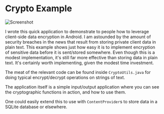 # Crypto Example

![Screenshot](http://i.imgur.com/zw5KLnJ.png)

I wrote this quick application to demonstrate to people how to leverage client-side data encryption in Android. I am astounded by the amount of security breaches in the news that result from storing private client data in plain text. This example shows just how easy it is to implement encryption of sensitive data before it is sent/stored somewhere. Even though this is a modest implementation, it's still far more effective than storing data in plain text. It's certainly worth implementing, given the modest time investment.

The meat of the relevant code can be found inside `CryptoUtils.java` for doing typical encrypt/decrypt operations on strings of text.

The application itself is a simple input/output application where you can see the cryptographic functions in action, and how to use them.

One could easily extend this to use with `ContentProvider`s to store data in a SQLite database or elsewhere.